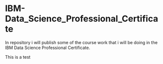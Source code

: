 # IBM-Data_Science_Professional_Certificate
In repository i will publish some of the course work that i will be doing in the IBM Data Science Professional Certificate.  


This is a test